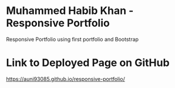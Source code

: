 # Muhammed Habib Khan - Responsive Portfolio
Responsive Portfolio using first portfolio and Bootstrap

# Link to Deployed Page on GitHub
https://auni93085.github.io/responsive-portfolio/
